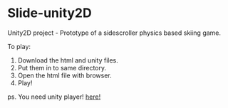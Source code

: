 Slide-unity2D
=============

Unity2D project - Prototype of a sidescroller physics based skiing game.

To play: 
1.  Download the html and unity files.
2.  Put them in to same directory.
3.  Open the html file with browser.
4.  Play!

ps. You need unity player! [here!](http://unity3d.com/webplayer)
